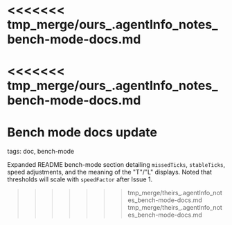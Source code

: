 <<<<<<< tmp_merge/ours_.agentInfo_notes_bench-mode-docs.md
=======
<<<<<<< tmp_merge/ours_.agentInfo_notes_bench-mode-docs.md
=======
# Bench mode docs update

tags: doc, bench-mode

Expanded README bench-mode section detailing `missedTicks`, `stableTicks`, speed adjustments, and the meaning of the "T"/"L" displays. Noted that thresholds will scale with `speedFactor` after Issue 1.
>>>>>>> tmp_merge/theirs_.agentInfo_notes_bench-mode-docs.md
>>>>>>> tmp_merge/theirs_.agentInfo_notes_bench-mode-docs.md
